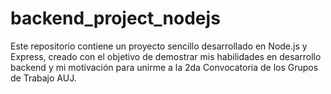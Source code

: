 # backend_project_nodejs
Este repositorio contiene un proyecto sencillo desarrollado en Node.js y Express, creado con el objetivo de demostrar mis habilidades en desarrollo backend y mi motivación para unirme a la 2da Convocatoria de los Grupos de Trabajo AUJ.
